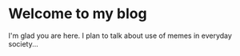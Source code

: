 # Welcome to my blog

I'm glad you are here. I plan to talk about use of memes in everyday society...
